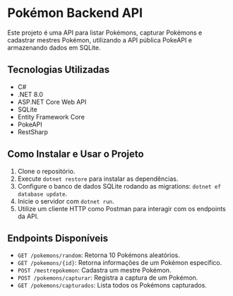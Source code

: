 # Pokémon Backend API

Este projeto é uma API para listar Pokémons, capturar Pokémons e cadastrar mestres Pokémon, utilizando a API pública PokeAPI e armazenando dados em SQLite.

## Tecnologias Utilizadas
- C#
- .NET 8.0
- ASP.NET Core Web API
- SQLite
- Entity Framework Core
- PokeAPI
- RestSharp

## Como Instalar e Usar o Projeto
1. Clone o repositório.
2. Execute `dotnet restore` para instalar as dependências.
3. Configure o banco de dados SQLite rodando as migrations: `dotnet ef database update`.
4. Inicie o servidor com `dotnet run`.
5. Utilize um cliente HTTP como Postman para interagir com os endpoints da API.

## Endpoints Disponíveis
- `GET /pokemons/random`: Retorna 10 Pokémons aleatórios.
- `GET /pokemons/{id}`: Retorna informações de um Pokémon específico.
- `POST /mestrepokemon`: Cadastra um mestre Pokémon.
- `POST /pokemons/capturar`: Registra a captura de um Pokémon.
- `GET /pokemons/capturados`: Lista todos os Pokémons capturados.